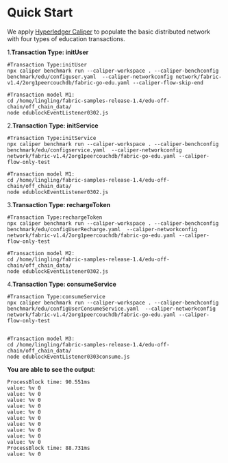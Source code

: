 # Quick Start

We apply  [Hyperledger Caliper](https://github.com/hyperledger/caliper/)  to populate the basic distributed network with four types of education transactions. 

1.**Transaction Type: initUser**

```shell
#Transaction Type:initUser
npx caliper benchmark run --caliper-workspace . --caliper-benchconfig benchmark/edu/configuser.yaml  --caliper-networkconfig network/fabric-v1.4/2org1peercouchdb/fabric-go-edu.yaml --caliper-flow-skip-end

#Transaction model M1:
cd /home/lingling/fabric-samples-release-1.4/edu-off-chain/off_chain_data/
node edublockEventListener0302.js
```



2.**Transaction Type: initService**

```shell
#Transaction Type:initService
npx caliper benchmark run --caliper-workspace . --caliper-benchconfig benchmark/edu/configservice.yaml  --caliper-networkconfig network/fabric-v1.4/2org1peercouchdb/fabric-go-edu.yaml --caliper-flow-only-test

#Transaction model M1:
cd /home/lingling/fabric-samples-release-1.4/edu-off-chain/off_chain_data/
node edublockEventListener0302.js
```



3.**Transaction Type: rechargeToken**

```shell
#Transaction Type:rechargeToken
npx caliper benchmark run --caliper-workspace . --caliper-benchconfig benchmark/edu/configUserRecharge.yaml  --caliper-networkconfig network/fabric-v1.4/2org1peercouchdb/fabric-go-edu.yaml --caliper-flow-only-test

#Transaction model M2:
cd /home/lingling/fabric-samples-release-1.4/edu-off-chain/off_chain_data/
node edublockEventListener0302.js
```



4.**Transaction Type: consumeService**

```shell
#Transaction Type:consumeService
npx caliper benchmark run --caliper-workspace . --caliper-benchconfig benchmark/edu/configUserConsumeService.yaml  --caliper-networkconfig network/fabric-v1.4/2org1peercouchdb/fabric-go-edu.yaml --caliper-flow-only-test


#Transaction model M3:
cd /home/lingling/fabric-samples-release-1.4/edu-off-chain/off_chain_data/
node edublockEventListener0303consume.js
```

**You are able to see the output**:

```shell
ProcessBlock time: 90.551ms
value: %v 0
value: %v 0
value: %v 0
value: %v 0
value: %v 0
value: %v 0
value: %v 0
value: %v 0
value: %v 0
value: %v 0
ProcessBlock time: 88.731ms
value: %v 0
```



